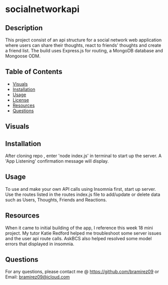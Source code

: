 # socialnetworkapi

## Description

This project consist of an api structure for a social network web application where users can share their thoughts, react to friends' thoughts and create a friend list. The build uses Express.js for routing, a MongoDB database and Mongoose ODM. 

## Table of Contents
* [Visuals](#visuals)
* [Installation](#installation)
* [Usage](#usage)
* [License](#license)
* [Resources](#resources)
* [Questions](#questions)

## Visuals

## Installation

After cloning repo , enter 'node index.js' in terminal to start up the server. A 'App Listening' confirmation message will display.

## Usage

To use and make your own API calls using Insomnia first, start up server. Use the routes listed in the routes index.js file to add/update or delete  data such as Users, Thoughts, Friends and Reactions. 

## Resources

When it came to initial building of the app, I reference this week 18 mini project. 
My tutor Katie Redford helped me troubleshoot some server issues and the user api route calls. AskBCS also helped resolved some model errors that displayed in insomnia. 

## Questions

For any questions, please contact me @ 
https://github.com/bramirez09
or
Email: bramirez09@icloud.com